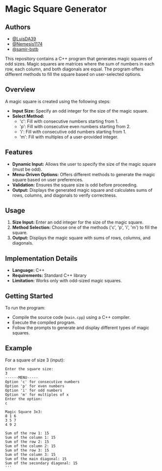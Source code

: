 # Magic Square Generator

## Authors
- [@LuisDA39](https://github.com/LuisDA39)
- [@Nemesis1174](https://github.com/Nemesis1174)
- [@samir-bstb](https://github.com/samir-bstb)

This repository contains a C++ program that generates magic squares of odd sizes. Magic squares are matrices where the sum of numbers in each row, each column, and both diagonals are equal. The program offers different methods to fill the square based on user-selected options.

## Overview

A magic square is created using the following steps:
- **Input Size:** Specify an odd integer for the size of the magic square.
- **Select Method:**
  - 'c': Fill with consecutive numbers starting from 1.
  - 'p': Fill with consecutive even numbers starting from 2.
  - 'i': Fill with consecutive odd numbers starting from 1.
  - 'm': Fill with multiples of a user-provided integer.
  
## Features

- **Dynamic Input:** Allows the user to specify the size of the magic square (must be odd).
- **Menu-Driven Options:** Offers different methods to generate the magic square based on user preferences.
- **Validation:** Ensures the square size is odd before proceeding.
- **Output:** Displays the generated magic square and calculates sums of rows, columns, and diagonals to verify correctness.

## Usage

1. **Size Input:** Enter an odd integer for the size of the magic square.
2. **Method Selection:** Choose one of the methods ('c', 'p', 'i', 'm') to fill the square.
3. **Output:** Displays the magic square with sums of rows, columns, and diagonals.

## Implementation Details

- **Language:** C++
- **Requirements:** Standard C++ library
- **Limitation:** Works only with odd-sized magic squares.

## Getting Started

To run the program:
- Compile the source code (`main.cpp`) using a C++ compiler.
- Execute the compiled program.
- Follow the prompts to generate and display different types of magic squares.

## Example

For a square of size 3 (input):
```
Enter the square size:
3
------MENU-----
Option 'c' for consecutive numbers
Option 'p' for even numbers
Option 'i' for odd numbers
Option 'm' for multiples of x
Enter the option:
c

Magic Square 3x3:
8 1 6
3 5 7
4 9 2

Sum of the row 1: 15
Sum of the column 1: 15
Sum of the row 2: 15
Sum of the column 2: 15
Sum of the row 3: 15
Sum of the column 3: 15
Sum of the main diagonal: 15
Sum of the secondary diagonal: 15
'''
```

